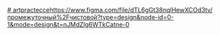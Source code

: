 [# artpractecce](https://www.figma.com/file/dTL6gGt38nqlHewXCOd3tv/промежуточный%2Fчистовой?type=design&node-id=0-1&mode=design&t=nJMdZlg6WTkCatne-0)https://www.figma.com/file/dTL6gGt38nqlHewXCOd3tv/промежуточный%2Fчистовой?type=design&node-id=0-1&mode=design&t=nJMdZlg6WTkCatne-0

